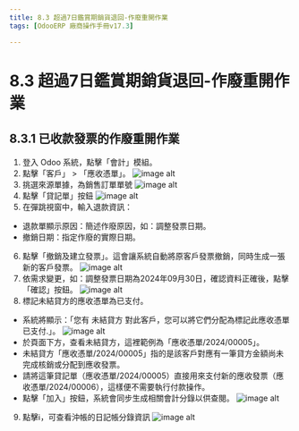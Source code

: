 ```yaml
---
title: 8.3 超過7日鑑賞期銷貨退回-作廢重開作業
tags: [OdooERP 廠商操作手冊v17.3]

---
```


# 8.3 超過7日鑑賞期銷貨退回-作廢重開作業
## 8.3.1 已收款發票的作廢重開作業
1. 登入 Odoo 系統，點擊「會計」模組。
2. 點擊「客戶」 > 「應收憑單」。
![image alt](https://i.imgur.com/rbBDkby.png)
3. 挑選來源單據，為銷售訂單單號
![image alt](https://i.imgur.com/NInPYpD.png)
4. 點擊「貸記單」按鈕
![image alt](https://i.imgur.com/CPIMLmC.png)
5. 在彈跳視窗中，輸入退款資訊：
* 退款單顯示原因：簡述作廢原因，如：調整發票日期。
* 撤銷日期：指定作廢的實際日期。
6. 點擊「撤銷及建立發票」。這會讓系統自動將原客戶發票撤銷，同時生成一張新的客戶發票。
![image alt](https://i.imgur.com/9NOh1YR.png)
7. 依需求變更，如：調整發票日期為2024年09月30日，確認資料正確後，點擊「確認」按鈕。
![image alt](https://i.imgur.com/2t7W58a.png)
8. 標記未結貸方的應收憑單為已支付。
* 系統將顯示：「您有 未結貸方 對此客戶，您可以將它們分配為標記此應收憑單已支付.」。
![image alt](https://i.imgur.com/TaTf0IE.png)
* 於頁面下方，查看未結貸方，這裡範例為「應收憑單/2024/00005」。
* 未結貸方「應收憑單/2024/00005」指的是該客戶對應有一筆貸方金額尚未完成核銷或分配到應收發票。
* 請將這筆貸記單（應收憑單/2024/00005）直接用來支付新的應收發票（應收憑單/2024/00006），這樣便不需要執行付款操作。
* 點擊「加入」按鈕，系統會同步生成相關會計分錄以供查閱。
![image alt](https://i.imgur.com/nVv2c4P.png)
9. 點擊ℹ️，可查看沖帳的日記帳分錄資訊
![image alt](https://i.imgur.com/5R8RQHZ.png)
